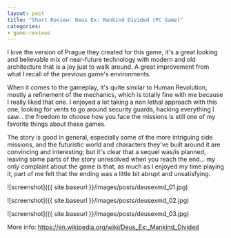 ```yaml
---
layout: post
title: "Short Review: Deus Ex: Mankind Divided (PC Game)"
categories:
- game-reviews
---
```


<p>
I love the version of Prague they created for this game, it's a great looking and believable mix of near-future technology with modern and old architecture that is a joy just to walk around. A great improvement from what I recall of the previous game's environments.
</p>

<p>
When it comes to the gameplay, it's quite similar to Human Revolution, mostly a refinement of the mechanics, which is totally fine with me because I really liked that one. I enjoyed a lot taking a non lethal approach with this one, looking for vents to go around security guards, hacking everything I saw... the freedom to choose how you face the missions is still one of my favorite things about these games.
</p>

<p>
The story is good in general, especially some of the more intriguing side missions, and the futuristic world and characters they've built around it are convincing and interesting; but it's clear that a sequel was/is planned, leaving some parts of the story unresolved when you reach the end... my only complaint about the game is that, as much as I enjoyed my time playing it, part of me felt that the ending was a little bit abrupt and unsatisfying.
</p>


![screenshot]({{ site.baseurl }}/images/posts/deusexmd_01.jpg)

![screenshot]({{ site.baseurl }}/images/posts/deusexmd_02.jpg)

![screenshot]({{ site.baseurl }}/images/posts/deusexmd_03.jpg)


<p>More info: <a href="https://en.wikipedia.org/wiki/Deus_Ex:_Mankind_Divided">https://en.wikipedia.org/wiki/Deus_Ex:_Mankind_Divided</a><p>
